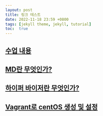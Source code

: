 ```yaml
---
layout: post
title: 링크 테스트
date: 2022-11-18 23:59 +0800
tags: [jekyll theme, jekyll, tutorial]
toc:  true
---
```



## [수업 내용](/darktemi90/day10.md)

## [MD란 무엇인가?](/darktemi90/_posts/class.markdown)

## [하이퍼 바이저란 무엇인가?](/darktemi90/hyper.md)

## [Vagrant로 centOS 생성 및 설정](/darktemi90/centos.md)
